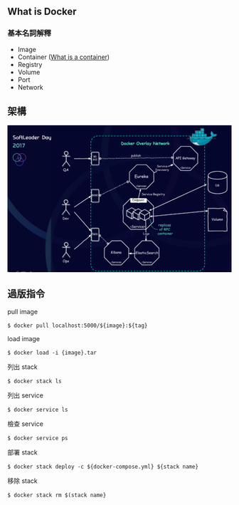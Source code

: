 ## What is Docker

### 基本名詞解釋

- Image
- Container
	([What is a container](https://www.docker.com/what-container))
- Registry
- Volume
- Port
- Network


## 架構

![](https://github.com/softleader/maintain-tutorial/blob/master/structure.png)

## 過版指令


pull image

```
$ docker pull localhost:5000/${image}:${tag}
```

load image

```
$ docker load -i {image}.tar
```

列出 stack

```
$ docker stack ls
```

列出 service

```
$ docker service ls
```

檢查 service

```
$ docker service ps 
```

部署 stack

```
$ docker stack deploy -c ${docker-compose.yml} ${stack name}
```

移除 stack

```
$ docker stack rm $(stack name}
```
